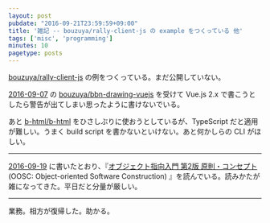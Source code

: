 ```yaml
---
layout: post
pubdate: "2016-09-21T23:59:59+09:00"
title: '雑記 -- bouzuya/rally-client-js の example をつくっている 他'
tags: ['misc', 'programming']
minutes: 10
pagetype: posts
---
```

[bouzuya/rally-client-js][] の例をつくっている。まだ公開していない。

[2016-09-07][] の [bouzuya/bbn-drawing-vuejs][] を受けて Vue.js 2.x で書こうとしたら警告が出てしまい思ったように書けないでいる。

あと [b-html/b-html][] をひさしぶりに使おうとしているが、TypeScript だと適用が難しい。うまく build script を書かないといけない。あと何かしらの CLI がほしい。

-----

[2016-09-19][] に書いたとおり、『[オブジェクト指向入門 第2版 原則・コンセプト](https://www.amazon.co.jp/dp/4798111112) (OOSC: Object-oriented Software Construction) 』を読んでいる。読みかたが雑になってきた。平日だと分量が厳しい。

-----

業務。相方が復帰した。助かる。

[2016-09-07]: http://blog.bouzuya.net/2016/09/07/
[2016-09-19]: http://blog.bouzuya.net/2016/09/19/
[b-html/b-html]: https://github.com/b-html/b-html
[bouzuya/bbn-drawing-vuejs]: https://github.com/bouzuya/bbn-drawing-vuejs
[bouzuya/rally-client-js]: https://github.com/bouzuya/rally-client-js
